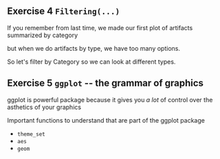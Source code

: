 ## Exercise 4 `Filtering(...)`

If you remember from last time, we made our first plot of artifacts summarized by category



but when we do artifacts by type, we have too many options.

So let's filter by Category so we can look at different types.


## Exercise 5 `ggplot` -- the grammar of graphics

ggplot is powerful package because it gives you *a lot* of control over the asthetics of your graphics

Important functions to understand that are part of the ggplot package
* `theme_set`
* `aes`
* `geom`
